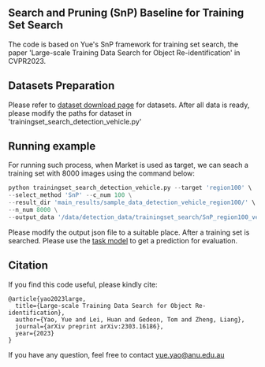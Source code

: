 ## Search and Pruning (SnP) Baseline for Training Set Search


The code is based on Yue's SnP framework for training set search, the paper 'Large-scale Training Data Search for Object Re-identification' in CVPR2023.


<!-- ## Requirements

Please refer to [requirment](https://github.com/yorkeyao/DataCV2024/tree/main/task_model) of the task model. Addtionally, we need:

- Sklearn
- Scipy 1.2.1 -->

## Datasets Preparation

Please refer to [dataset download page](https://github.com/yorkeyao/DataCV2024/tree/main) for datasets. After all data is ready, please modify the paths for dataset in 'trainingset_search_detection_vehicle.py'

## Running example 

For running such process, when Market is used as target, we can seach a training set with 8000 images using the command below:

```python
python trainingset_search_detection_vehicle.py --target 'region100' \
--select_method 'SnP' --c_num 100 \
--result_dir 'main_results/sample_data_detection_vehicle_region100/' \
--n_num 8000 \
--output_data '/data/detection_data/trainingset_search/SnP_region100_vehicle_8000_random_c_num100.json'  
```
Please modify the output json file to a suitable place. After a training set is searched. Please use the [task model](https://github.com/yorkeyao/DataCV2024/tree/main/task_model) to get a prediction for evaluation.  


## Citation

If you find this code useful, please kindly cite:

```
@article{yao2023large,
  title={Large-scale Training Data Search for Object Re-identification},
  author={Yao, Yue and Lei, Huan and Gedeon, Tom and Zheng, Liang},
  journal={arXiv preprint arXiv:2303.16186},
  year={2023}
}
```

If you have any question, feel free to contact yue.yao@anu.edu.au
